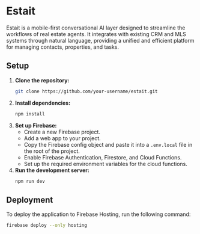 # Estait

Estait is a mobile-first conversational AI layer designed to streamline the workflows of real estate agents. It integrates with existing CRM and MLS systems through natural language, providing a unified and efficient platform for managing contacts, properties, and tasks.

## Setup

1. **Clone the repository:**
   ```bash
   git clone https://github.com/your-username/estait.git
   ```
2. **Install dependencies:**
   ```bash
   npm install
   ```
3. **Set up Firebase:**
   - Create a new Firebase project.
   - Add a web app to your project.
   - Copy the Firebase config object and paste it into a `.env.local` file in the root of the project.
   - Enable Firebase Authentication, Firestore, and Cloud Functions.
   - Set up the required environment variables for the cloud functions.
4. **Run the development server:**
   ```bash
   npm run dev
   ```

## Deployment

To deploy the application to Firebase Hosting, run the following command:

```bash
firebase deploy --only hosting
```
